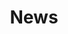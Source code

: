 ---
title: "News"
paginate_by: 9
sort_by: "date"
insert_anchor_links: "left"
template: "layouts/newsroom.html"
page_template: "newsPage.html"
generate_feed: true
---